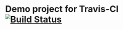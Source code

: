 # Demo project for Travis-CI [![Build Status](https://travis-ci.org/uN1ck/default-server.svg?branch=master)](https://travis-ci.org/uN1ck/default-server)